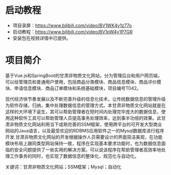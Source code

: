 # 启动教程

- 项目录屏：https://www.bilibili.com/video/BV1WK4y1z77o
- 启动教程：https://www.bilibili.com/video/BV1pW4y1P7GR
- 安装包在视频详情中已提供。


# 项目简介
基于Vue.js和SpringBoot的甘肃非物质文化网站，分为管理后台和用户网页端，可以给管理员和普通用户使用，包括商品分类模块、商品信息模块、商品评价模块、申请信息模块、商品订单模块和系统基础模块，项目编号T042。

现代经济快节奏发展以及不断完善升级的信息化技术，让传统数据信息的管理升级为软件存储，归纳，集中处理数据信息的管理方式。本甘肃非物质文化网站就是在这样的大环境下诞生，其可以帮助管理者在短时间内处理完毕庞大的数据信息，使用这种软件工具可以帮助管理人员提高事务处理效率，达到事半功倍的效果。此甘肃非物质文化网站利用当下成熟完善的SSM框架，使用跨平台的可开发大型商业网站的Java语言，以及最受欢迎的RDBMS应用软件之一的Mysql数据库进行程序开发.甘肃非物质文化网站的开发根据操作人员需要设计的界面简洁美观，在功能模块布局上跟同类型网站保持一致，程序在实现基本要求功能时，也为数据信息面临的安全问题提供了一些实用的解决方案。可以说该程序在帮助管理者高效率地处理工作事务的同时，也实现了数据信息的整体化，规范化与自动化。

关键词：甘肃非物质文化网站；SSM框架；Mysql；自动化
